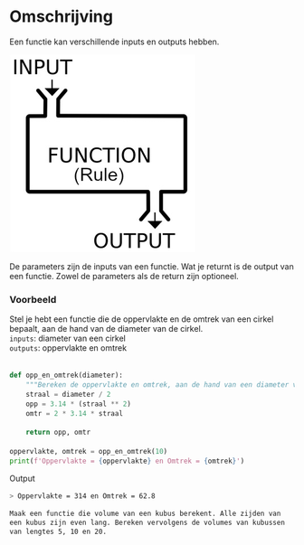 # Omschrijving
Een functie kan verschillende inputs en outputs hebben.

![](function.jpg)

De parameters zijn de inputs van een functie.
Wat je returnt is de output van een functie.
Zowel de parameters als de return zijn optioneel.


### Voorbeeld
Stel je hebt een functie die de oppervlakte en de omtrek van een cirkel bepaalt, aan de hand van de diameter van de cirkel. \
`inputs`: diameter van een cirkel \
`outputs`: oppervlakte en omtrek

```python

def opp_en_omtrek(diameter):
    """Bereken de oppervlakte en omtrek, aan de hand van een diameter van een cirkel"""
    straal = diameter / 2
    opp = 3.14 * (straal ** 2)
    omtr = 2 * 3.14 * straal

    return opp, omtr

oppervlakte, omtrek = opp_en_omtrek(10)
print(f'Oppervlakte = {oppervlakte} en Omtrek = {omtrek}')
```

Output
```bash
> Oppervlakte = 314 en Omtrek = 62.8
```


```exercise
Maak een functie die volume van een kubus berekent. Alle zijden van een kubus zijn even lang. Bereken vervolgens de volumes van kubussen van lengtes 5, 10 en 20.
```
